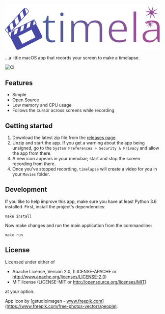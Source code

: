 ![timelapse logo](timelapse/resources/logo.svg)

...a little macOS app that records your screen to make a timelapse.

![CI](https://github.com/mre/timelapse/workflows/CI/badge.svg)

## Features

- Simple
- Open Source
- Low memory and CPU usage
- Follows the cursor across screens while recording

## Getting started

1. Download the latest zip file from the [releases
   page](https://github.com/mre/timelapse/releases).
2. Unzip and start the app. If you get a warning about the app being unsigned,
   go to the `System Preferences > Security & Privacy` and allow the app from
   there.
3. A new icon appears in your menubar; start and stop the screen recording from
   there.
4. Once you've stopped recording, `timelapse` will create a video for you in
   your `Movies` folder.

## Development

If you like to help improve this app, make sure you have at least Python 3.6
installed. First, install the project's dependencies:

```shell
make install
```

Now make changes and run the main application from the commandline:

```shell
make run
```

## License

Licensed under either of

- Apache License, Version 2.0, (LICENSE-APACHE or
  http://www.apache.org/licenses/LICENSE-2.0)
- MIT license (LICENSE-MIT or http://opensource.org/licenses/MIT)

at your option.

App icon by [gstudioimagen -
www.freepik.com](https://www.freepik.com/free-photos-vectors/people).
